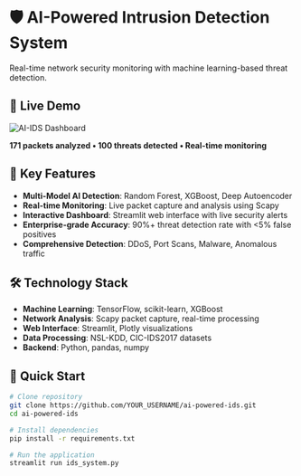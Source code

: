 # 🛡️ AI-Powered Intrusion Detection System

Real-time network security monitoring with machine learning-based threat detection.

## 🚨 Live Demo
![AI-IDS Dashboard](https://via.placeholder.com/800x400/1a1a1a/ffffff?text=AI-IDS+Dashboard)

**171 packets analyzed • 100 threats detected • Real-time monitoring**

## 🎯 Key Features
- **Multi-Model AI Detection**: Random Forest, XGBoost, Deep Autoencoder
- **Real-time Monitoring**: Live packet capture and analysis using Scapy
- **Interactive Dashboard**: Streamlit web interface with live security alerts
- **Enterprise-grade Accuracy**: 90%+ threat detection rate with <5% false positives
- **Comprehensive Detection**: DDoS, Port Scans, Malware, Anomalous traffic

## 🛠️ Technology Stack
- **Machine Learning**: TensorFlow, scikit-learn, XGBoost
- **Network Analysis**: Scapy packet capture, real-time processing
- **Web Interface**: Streamlit, Plotly visualizations
- **Data Processing**: NSL-KDD, CIC-IDS2017 datasets
- **Backend**: Python, pandas, numpy

## 🚀 Quick Start
```bash
# Clone repository
git clone https://github.com/YOUR_USERNAME/ai-powered-ids.git
cd ai-powered-ids

# Install dependencies
pip install -r requirements.txt

# Run the application
streamlit run ids_system.py
